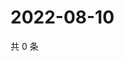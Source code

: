 # 2022-08-10

共 0 条

<!-- BEGIN WEIBO -->
<!-- 最后更新时间 Wed Aug 10 2022 12:06:50 GMT+0800 (China Standard Time) -->

<!-- END WEIBO -->
